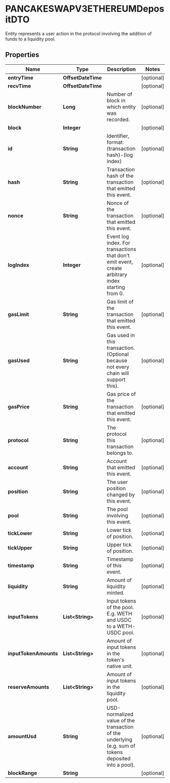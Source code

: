 

# PANCAKESWAPV3ETHEREUMDepositDTO

Entity represents a user action in the protocol involving the addition of funds to a liquidity pool.

## Properties

| Name | Type | Description | Notes |
|------------ | ------------- | ------------- | -------------|
|**entryTime** | **OffsetDateTime** |  |  [optional] |
|**recvTime** | **OffsetDateTime** |  |  [optional] |
|**blockNumber** | **Long** | Number of block in which entity was recorded. |  [optional] |
|**block** | **Integer** |  |  [optional] |
|**id** | **String** | Identifier, format: (transaction hash)-(log index) |  [optional] |
|**hash** | **String** | Transaction hash of the transaction that emitted this event. |  [optional] |
|**nonce** | **String** | Nonce of the transaction that emitted this event. |  [optional] |
|**logIndex** | **Integer** | Event log index. For transactions that don&#39;t emit event, create arbitrary index starting from 0. |  [optional] |
|**gasLimit** | **String** | Gas limit of the transaction that emitted this event. |  [optional] |
|**gasUsed** | **String** | Gas used in this transaction. (Optional because not every chain will support this). |  [optional] |
|**gasPrice** | **String** | Gas price of the transaction that emitted this event. |  [optional] |
|**protocol** | **String** | The protocol this transaction belongs to. |  [optional] |
|**account** | **String** | Account that emitted this event. |  [optional] |
|**position** | **String** | The user position changed by this event. |  [optional] |
|**pool** | **String** | The pool involving this event. |  [optional] |
|**tickLower** | **String** | Lower tick of position. |  [optional] |
|**tickUpper** | **String** | Upper tick of position. |  [optional] |
|**timestamp** | **String** | Timestamp of this event. |  [optional] |
|**liquidity** | **String** | Amount of liquidity minted. |  [optional] |
|**inputTokens** | **List&lt;String&gt;** | Input tokens of the pool. E.g. WETH and USDC to a WETH-USDC pool. |  [optional] |
|**inputTokenAmounts** | **List&lt;String&gt;** | Amount of input tokens in the token&#39;s native unit. |  [optional] |
|**reserveAmounts** | **List&lt;String&gt;** | Amount of input tokens in the liquidity pool. |  [optional] |
|**amountUsd** | **String** | USD-normalized value of the transaction of the underlying (e.g. sum of tokens deposited into a pool). |  [optional] |
|**blockRange** | **String** |  |  [optional] |



